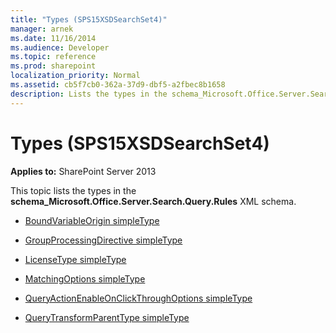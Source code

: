 ```yaml
---
title: "Types (SPS15XSDSearchSet4)"
manager: arnek
ms.date: 11/16/2014
ms.audience: Developer
ms.topic: reference
ms.prod: sharepoint
localization_priority: Normal
ms.assetid: cb5f7cb0-362a-37d9-dbf5-a2fbec8b1658
description: Lists the types in the schema_Microsoft.Office.Server.Search.Query.Rules XML schema.
---
```


# Types (SPS15XSDSearchSet4)
  
**Applies to:** SharePoint Server 2013

This topic lists the types in the **schema_Microsoft.Office.Server.Search.Query.Rules** XML schema. 
  
- [BoundVariableOrigin simpleType](boundvariableorigin-simpletype-sps15xsdsearchset4.md)
    
- [GroupProcessingDirective simpleType](groupprocessingdirective-simpletype-sps15xsdsearchset4.md)
    
- [LicenseType simpleType](licensetype-simpletype-sps15xsdsearchset4.md)
    
- [MatchingOptions simpleType](matchingoptions-simpletype-sps15xsdsearchset4.md)
    
- [QueryActionEnableOnClickThroughOptions simpleType](queryactionenableonclickthroughoptions-simpletype-sps15xsdsearchset4.md)
    
- [QueryTransformParentType simpleType](querytransformparenttype-simpletype-sps15xsdsearchset4.md)
    

